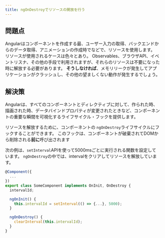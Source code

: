 ```yaml
---
title: ngOnDestroyでリソースの開放を行う
---
```


## 問題点

Angularはコンポーネントを作成する最、ユーザー入力の取得、バックエンドからのデータ取得、アニメーションの作成時でなどで、リソースを使用します。
リソースが使用されるケースは色々とあり。 Observables、ブラウザAPI、イベントリスナ、その他の手段で利用されますが、それらのリソースは不要になった時に解放する必要があります。
**そうしなければ**、メモリリークが発生してアプリケーションがクラッシュし、その他の望ましくない動作が発生するでしょう。

## 解決策

Angularは、すべてのコンポーネントとディレクティブに対して、作られた時、描画された時、データバインドプロパティが変更されたときなど、コンポーネントの重要な瞬間を可視化するライフサイクル・フックを提供します。

リソースを解放するために、コンポーネントの `ngOnDestroy`ライフサイクルにフックすることができます。
このフックは、コンポーネントが破棄されてDOMから削除される**前に**呼び出されます

次の例は、`setInterval`APIを使って5000msごとに実行される関数を設定しています。
`ngOnDestroy`の中では、intervalをクリアしてリソースを解放しています。

```ts
@Component({
  ...
})
export class SomeComponent implements OnInit, OnDestroy {
  intervalId;

  ngOnInit() {
    this.intervalId = setInterval(() => {...}, 5000);
  }

  ngOnDestroy() {
    clearInterval(this.intervalId);
  }
}
```
